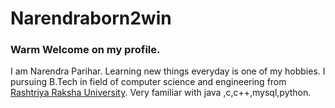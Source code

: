 # Narendraborn2win
### Warm Welcome on my profile.
I am Narendra  Parihar. Learning new things everyday is one of my hobbies.
I  pursuing B.Tech in field of computer science and engineering from [Rashtriya Raksha University](https://rru.ac.in/).
Very familiar with java ,c,c++,mysql,python.



